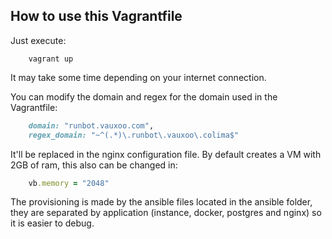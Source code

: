 How to use this Vagrantfile
---

Just execute:

```
    vagrant up
```
    
It may take some time depending on your internet connection.

You can modify the domain and regex for the domain used in the Vagrantfile:

```ruby
    domain: "runbot.vauxoo.com",
    regex_domain: "~^(.*)\.runbot\.vauxoo\.colima$"
``` 

It'll be replaced in the nginx configuration file. By default creates a VM with 2GB of ram, this also can be changed in:

```ruby
    vb.memory = "2048"
```

The provisioning is made by the ansible files located in the ansible folder, they are separated
by application (instance, docker, postgres and nginx) so it is easier to debug.
